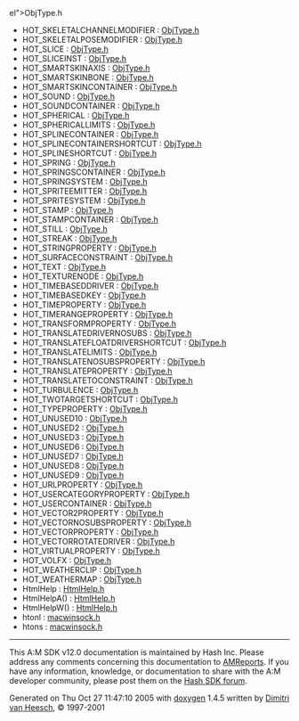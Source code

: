 el">ObjType.h</a>
- HOT_SKELETALCHANNELMODIFIER : <a href="ObjType_8h.md#b74c375731dc50c662d6ce08befe2db01604422cf9048fbab7a3c63a07e91a6a" class="el">ObjType.h</a>
- HOT_SKELETALPOSEMODIFIER : <a href="ObjType_8h.md#b74c375731dc50c662d6ce08befe2db0c536484150c27c8bd8896e25da72d27c" class="el">ObjType.h</a>
- HOT_SLICE : <a href="ObjType_8h.md#b74c375731dc50c662d6ce08befe2db08ad393bba5a3af21f9d644824b35d1cd" class="el">ObjType.h</a>
- HOT_SLICEINST : <a href="ObjType_8h.md#b74c375731dc50c662d6ce08befe2db0b71f3a4448004c9a6ae02dcae410c0ea" class="el">ObjType.h</a>
- HOT_SMARTSKINAXIS : <a href="ObjType_8h.md#b74c375731dc50c662d6ce08befe2db0ec17e3591cc638111d08cda16fcb9c59" class="el">ObjType.h</a>
- HOT_SMARTSKINBONE : <a href="ObjType_8h.md#b74c375731dc50c662d6ce08befe2db03e807b06eaa95bd6588b82e82f03928d" class="el">ObjType.h</a>
- HOT_SMARTSKINCONTAINER : <a href="ObjType_8h.md#b74c375731dc50c662d6ce08befe2db0ab41f14d59366069c364997822f7d6ad" class="el">ObjType.h</a>
- HOT_SOUND : <a href="ObjType_8h.md#b74c375731dc50c662d6ce08befe2db0a9e6e8bddf66691741cc581c4b8ca3cc" class="el">ObjType.h</a>
- HOT_SOUNDCONTAINER : <a href="ObjType_8h.md#b74c375731dc50c662d6ce08befe2db0348a00fc25812ea30a351d0e44d2c5cd" class="el">ObjType.h</a>
- HOT_SPHERICAL : <a href="ObjType_8h.md#b74c375731dc50c662d6ce08befe2db03c7b6b11229063d667af3f37a28dd6e8" class="el">ObjType.h</a>
- HOT_SPHERICALLIMITS : <a href="ObjType_8h.md#b74c375731dc50c662d6ce08befe2db0b06155a33b9cc0d5579a2ad5ae4ce1e1" class="el">ObjType.h</a>
- HOT_SPLINECONTAINER : <a href="ObjType_8h.md#b74c375731dc50c662d6ce08befe2db05970c434c58f2d5f4c28d30bd191f6c6" class="el">ObjType.h</a>
- HOT_SPLINECONTAINERSHORTCUT : <a href="ObjType_8h.md#b74c375731dc50c662d6ce08befe2db0b4caaa92c01733d597233f2090de8c0c" class="el">ObjType.h</a>
- HOT_SPLINESHORTCUT : <a href="ObjType_8h.md#b74c375731dc50c662d6ce08befe2db010fc800bda36717dab6742a1db9e1a3b" class="el">ObjType.h</a>
- HOT_SPRING : <a href="ObjType_8h.md#b74c375731dc50c662d6ce08befe2db043aac14c771b9f6dd0615a91fd0256bd" class="el">ObjType.h</a>
- HOT_SPRINGSCONTAINER : <a href="ObjType_8h.md#b74c375731dc50c662d6ce08befe2db0c3ab75499dbb1e3cd6d88a119516c26d" class="el">ObjType.h</a>
- HOT_SPRINGSYSTEM : <a href="ObjType_8h.md#b74c375731dc50c662d6ce08befe2db08f636df68a29d582944d1280981decf1" class="el">ObjType.h</a>
- HOT_SPRITEEMITTER : <a href="ObjType_8h.md#b74c375731dc50c662d6ce08befe2db001a461b463e66694e06f43daa897ecb9" class="el">ObjType.h</a>
- HOT_SPRITESYSTEM : <a href="ObjType_8h.md#b74c375731dc50c662d6ce08befe2db009a251742ea40f0b518c6eef25985829" class="el">ObjType.h</a>
- HOT_STAMP : <a href="ObjType_8h.md#b74c375731dc50c662d6ce08befe2db023cf6871cca8fd555b5078f382face7b" class="el">ObjType.h</a>
- HOT_STAMPCONTAINER : <a href="ObjType_8h.md#b74c375731dc50c662d6ce08befe2db0c4798eeac02af7857de18c909044e888" class="el">ObjType.h</a>
- HOT_STILL : <a href="ObjType_8h.md#b74c375731dc50c662d6ce08befe2db0fe277198025c90b480a68883387dd52a" class="el">ObjType.h</a>
- HOT_STREAK : <a href="ObjType_8h.md#b74c375731dc50c662d6ce08befe2db092062f3b17e4c0a07a9de33257356db4" class="el">ObjType.h</a>
- HOT_STRINGPROPERTY : <a href="ObjType_8h.md#b74c375731dc50c662d6ce08befe2db032d2e15e7d64632016b293dbc0d828ea" class="el">ObjType.h</a>
- HOT_SURFACECONSTRAINT : <a href="ObjType_8h.md#b74c375731dc50c662d6ce08befe2db06d3a613d8463831b0bbab05e3fac8a3d" class="el">ObjType.h</a>
- HOT_TEXT : <a href="ObjType_8h.md#b74c375731dc50c662d6ce08befe2db03edb37f2d536daf1e95ad5a7c8cf1d5e" class="el">ObjType.h</a>
- HOT_TEXTURENODE : <a href="ObjType_8h.md#b74c375731dc50c662d6ce08befe2db0cfa75d455a846130a05290ed33e848bc" class="el">ObjType.h</a>
- HOT_TIMEBASEDDRIVER : <a href="ObjType_8h.md#b74c375731dc50c662d6ce08befe2db02ad3333e38747063f05f0b71d6b031cf" class="el">ObjType.h</a>
- HOT_TIMEBASEDKEY : <a href="ObjType_8h.md#b74c375731dc50c662d6ce08befe2db00e9b6815670796d7a4a0598d1270214c" class="el">ObjType.h</a>
- HOT_TIMEPROPERTY : <a href="ObjType_8h.md#b74c375731dc50c662d6ce08befe2db0cfd194eabb388e113edcdcf6a5cd617e" class="el">ObjType.h</a>
- HOT_TIMERANGEPROPERTY : <a href="ObjType_8h.md#b74c375731dc50c662d6ce08befe2db0258d0155e4655ba2c91697414ab30e2c" class="el">ObjType.h</a>
- HOT_TRANSFORMPROPERTY : <a href="ObjType_8h.md#b74c375731dc50c662d6ce08befe2db019399280b68522ba6ec6844db278ef62" class="el">ObjType.h</a>
- HOT_TRANSLATEDRIVERNOSUBS : <a href="ObjType_8h.md#b74c375731dc50c662d6ce08befe2db02acad01536f940e90f6eb7f2a0d329c9" class="el">ObjType.h</a>
- HOT_TRANSLATEFLOATDRIVERSHORTCUT : <a href="ObjType_8h.md#b74c375731dc50c662d6ce08befe2db0ebb1a3f32e537c5a2aaa6b6731df86c7" class="el">ObjType.h</a>
- HOT_TRANSLATELIMITS : <a href="ObjType_8h.md#b74c375731dc50c662d6ce08befe2db07c06c221caaf25e65b07c5f602546461" class="el">ObjType.h</a>
- HOT_TRANSLATENOSUBSPROPERTY : <a href="ObjType_8h.md#b74c375731dc50c662d6ce08befe2db0c18c4efef418b54328e893a8ee49a8ec" class="el">ObjType.h</a>
- HOT_TRANSLATEPROPERTY : <a href="ObjType_8h.md#b74c375731dc50c662d6ce08befe2db0a71ed580956a69327564522ee0a48085" class="el">ObjType.h</a>
- HOT_TRANSLATETOCONSTRAINT : <a href="ObjType_8h.md#b74c375731dc50c662d6ce08befe2db0f39d55c6faf90c859a757ff3d94a1b9c" class="el">ObjType.h</a>
- HOT_TURBULENCE : <a href="ObjType_8h.md#b74c375731dc50c662d6ce08befe2db0fc3469be6f5b1f1c460ace45851165d0" class="el">ObjType.h</a>
- HOT_TWOTARGETSHORTCUT : <a href="ObjType_8h.md#b74c375731dc50c662d6ce08befe2db0c0a157a72dc438b6d1f9b6c90654d223" class="el">ObjType.h</a>
- HOT_TYPEPROPERTY : <a href="ObjType_8h.md#b74c375731dc50c662d6ce08befe2db00e3adc1a4b7029ec2c3433aede1a4261" class="el">ObjType.h</a>
- HOT_UNUSED10 : <a href="ObjType_8h.md#b74c375731dc50c662d6ce08befe2db06bf390c6719773d0849a2fa1fa0a4ba4" class="el">ObjType.h</a>
- HOT_UNUSED2 : <a href="ObjType_8h.md#b74c375731dc50c662d6ce08befe2db0cd7d1b79bc1968a107a47190a0c5411d" class="el">ObjType.h</a>
- HOT_UNUSED3 : <a href="ObjType_8h.md#b74c375731dc50c662d6ce08befe2db0d519fccf8823bac8c01c647ef95eb5bf" class="el">ObjType.h</a>
- HOT_UNUSED6 : <a href="ObjType_8h.md#b74c375731dc50c662d6ce08befe2db0515fed605463deda8a463d96930c76a3" class="el">ObjType.h</a>
- HOT_UNUSED7 : <a href="ObjType_8h.md#b74c375731dc50c662d6ce08befe2db03b9e56c4fe0ed202aa77e33a937ad207" class="el">ObjType.h</a>
- HOT_UNUSED8 : <a href="ObjType_8h.md#b74c375731dc50c662d6ce08befe2db0f2c4307aba4b5997ee59601827dc61ac" class="el">ObjType.h</a>
- HOT_UNUSED9 : <a href="ObjType_8h.md#b74c375731dc50c662d6ce08befe2db05270e2533aef35c6ec4d7bcefca4aaae" class="el">ObjType.h</a>
- HOT_URLPROPERTY : <a href="ObjType_8h.md#b74c375731dc50c662d6ce08befe2db0eeae6af974d91c2113c7c6466ade9bba" class="el">ObjType.h</a>
- HOT_USERCATEGORYPROPERTY : <a href="ObjType_8h.md#b74c375731dc50c662d6ce08befe2db06a9d6e61e2fe7e31a4a2a969dde6751f" class="el">ObjType.h</a>
- HOT_USERCONTAINER : <a href="ObjType_8h.md#b74c375731dc50c662d6ce08befe2db0c6b7362ef9b50cca3b3da3a0eb316dee" class="el">ObjType.h</a>
- HOT_VECTOR2PROPERTY : <a href="ObjType_8h.md#b74c375731dc50c662d6ce08befe2db0c691720376d57d2308c09c1312cfa5fc" class="el">ObjType.h</a>
- HOT_VECTORNOSUBSPROPERTY : <a href="ObjType_8h.md#b74c375731dc50c662d6ce08befe2db0cc8d244ef4053c488612169ab51c15e0" class="el">ObjType.h</a>
- HOT_VECTORPROPERTY : <a href="ObjType_8h.md#b74c375731dc50c662d6ce08befe2db0396879d446d2b26a23d41e44e4b8586a" class="el">ObjType.h</a>
- HOT_VECTORROTATEDRIVER : <a href="ObjType_8h.md#b74c375731dc50c662d6ce08befe2db017a0bb9bd3166620b0231e6743153590" class="el">ObjType.h</a>
- HOT_VIRTUALPROPERTY : <a href="ObjType_8h.md#b74c375731dc50c662d6ce08befe2db04a8c9abec4dfa911125c0e74c26db423" class="el">ObjType.h</a>
- HOT_VOLFX : <a href="ObjType_8h.md#b74c375731dc50c662d6ce08befe2db0fdadef1288c9d9112ec48a58c37a2eae" class="el">ObjType.h</a>
- HOT_WEATHERCLIP : <a href="ObjType_8h.md#b74c375731dc50c662d6ce08befe2db013867d25d4623c610a032907380d5dd1" class="el">ObjType.h</a>
- HOT_WEATHERMAP : <a href="ObjType_8h.md#b74c375731dc50c662d6ce08befe2db04690b8e730b1bc393147e0e578beee0c" class="el">ObjType.h</a>
- HtmlHelp : <a href="HtmlHelp_8h.md#5358139bb464c3b36a2f3386c7e15804" class="el">HtmlHelp.h</a>
- HtmlHelpA() : <a href="HtmlHelp_8h.md#ff5a712b7be22925b7758910692d9396" class="el">HtmlHelp.h</a>
- HtmlHelpW() : <a href="HtmlHelp_8h.md#f1a21598d2c3727ab137841601ed561a" class="el">HtmlHelp.h</a>
- htonl : <a href="macwinsock_8h.md#524ff0c804cd5878186b6a1afd8dd18b" class="el">macwinsock.h</a>
- htons : <a href="macwinsock_8h.md#16b7865e0cbd0177c78b530a50fadf74" class="el">macwinsock.h</a>

------------------------------------------------------------------------

<span class="small">This A:M SDK v12.0 documentation is maintained by Hash Inc. Please address any comments concerning this documentation to [AMReports](http://www.hash.com/reports). If you have any information, knowledge, or documentation to share with the A:M developer community, please post them on the [Hash SDK forum](http://www.hash.com/forums/index.php?showforum=11).</span>

Generated on Thu Oct 27 11:47:10 2005 with [<span class="image placeholder" original-image-src="doxygen.png" original-image-title="" height="45" width="100" align="middle" border="0">doxygen</span>](http://www.doxygen.org/index.html) 1.4.5 written by [Dimitri van Heesch](mailto:dimitri@stack.nl), © 1997-2001
